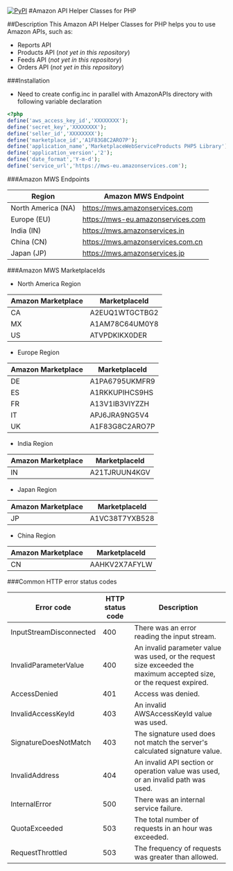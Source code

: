 [![PyPI](https://img.shields.io/badge/release%20status-beta-red.svg)]()
#Amazon API Helper Classes for PHP

##Description
This Amazon API Helper Classes for PHP helps you to use Amazon APIs, such as:
* Reports API
* Products API (*not yet in this repository*)
* Feeds API (*not yet in this repository*)
* Orders API (*not yet in this repository*)

###Installation

* Need to create config.inc in parallel with AmazonAPIs directory with following variable declaration
```php
<?php
define('aws_access_key_id','XXXXXXXX');
define('secret_key','XXXXXXXX');
define('seller_id','XXXXXXXX');
define('marketplace_id','A1F83G8C2ARO7P');
define('application_name','MarketplaceWebServiceProducts PHP5 Library');
define('application_version','2');
define('date_format','Y-m-d');
define('service_url','https://mws-eu.amazonservices.com');
```

###Amazon MWS Endpoints

|       Region       |        Amazon MWS Endpoint        |
|--------------------|-----------------------------------|
| North America (NA) | https://mws.amazonservices.com    |
| Europe (EU)        | https://mws-eu.amazonservices.com |
| India (IN)         | https://mws.amazonservices.in     |
| China (CN)         | https://mws.amazonservices.com.cn |
| Japan (JP)         | https://mws.amazonservices.jp     |

###Amazon MWS MarketplaceIds

* North America Region

| Amazon Marketplace | MarketplaceId  |
|--------------------|----------------|
| CA                 | A2EUQ1WTGCTBG2 |
| MX                 | A1AM78C64UM0Y8 |
| US                 | ATVPDKIKX0DER  |

* Europe Region

| Amazon Marketplace | MarketplaceId  |
|--------------------|----------------|
| DE                 | A1PA6795UKMFR9 |
| ES                 | A1RKKUPIHCS9HS |
| FR                 | A13V1IB3VIYZZH |
| IT                 | APJ6JRA9NG5V4  |
| UK                 | A1F83G8C2ARO7P |

* India Region

| Amazon Marketplace | MarketplaceId |
|--------------------|---------------|
| IN                 | A21TJRUUN4KGV |

* Japan Region

| Amazon Marketplace | MarketplaceId  |
|--------------------|----------------|
| JP                 | A1VC38T7YXB528 |

* China Region

| Amazon Marketplace | MarketplaceId |
|--------------------|---------------|
| CN                 | AAHKV2X7AFYLW |

###Common HTTP error status codes

|       Error code        | HTTP status code |                                                     Description                                                      |
|-------------------------|------------------|----------------------------------------------------------------------------------------------------------------------|
| InputStreamDisconnected |              400 | There was an error reading the input stream.                                                                         |
| InvalidParameterValue   |              400 | An invalid parameter value was used, or the request size exceeded the maximum accepted size, or the request expired. |
| AccessDenied            |              401 | Access was denied.                                                                                                   |
| InvalidAccessKeyId      |              403 | An invalid AWSAccessKeyId value was used.                                                                            |
| SignatureDoesNotMatch   |              403 | The signature used does not match the server's calculated signature value.                                           |
| InvalidAddress          |              404 | An invalid API section or operation value was used, or an invalid path was used.                                     |
| InternalError           |              500 | There was an internal service failure.                                                                               |
| QuotaExceeded           |              503 | The total number of requests in an hour was exceeded.                                                                |
| RequestThrottled        |              503 | The frequency of requests was greater than allowed.                                                                  |

